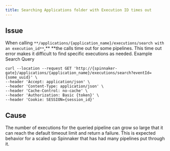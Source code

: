 ```yaml
---
title: Searching Applications folder with Execution ID times out
---
```


## Issue
When calling ```**/applications/{application_name}/executions/search with an execution_id**```,** **the calls time out for some pipelines. This time out error makes it difficult to find specific executions as needed. Example Search Query
````
curl --location --request GET 'http://{spinnaker-gate}/applications/{application_name}/executions/search?eventId={some_uuid}' \
--header 'Accept: application/json' \
--header 'Content-Type: application/json' \
--header 'Cache-Control: no-cache' \
--header 'Authorization: Basic {token}' \
--header 'Cookie: SESSION={session_id}'
````

## Cause
The number of executions for the queried pipeline can grow so large that it can reach the default timeout limit and return a failure. This is expected behavior for a scaled up Spinnaker that has had many pipelines put through it.

